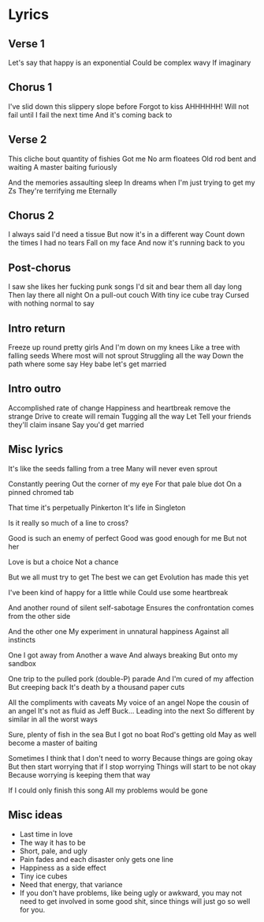# Lyrics

## Verse 1

Let's say that happy is an exponential
Could be complex wavy
If imaginary


## Chorus 1

I've slid down this slippery slope before
Forgot to kiss
AHHHHHH!
Will not fail until I fail the next time
And it's coming back to


## Verse 2

This cliche bout quantity of fishies
Got me
No arm floatees
Old rod bent and waiting
A master baiting furiously

And the memories assaulting sleep
In dreams when I'm just trying to get my Zs
They're terrifying me
Eternally


## Chorus 2

I always said I'd need a tissue
But now it's in a different way
Count down the times I had no tears
Fall on my face
And now it's running back to you


## Post-chorus

I saw she likes her fucking punk songs
I'd sit and bear them all day long
Then lay there all night
On a pull-out couch
With tiny ice cube tray
Cursed with nothing normal to say


## Intro return

Freeze up round pretty girls
And I'm down on my knees
Like a tree with falling seeds
Where most will not sprout
Struggling all the way
Down the path where some say
Hey babe let's get married


## Intro outro

Accomplished rate of change
Happiness and heartbreak remove the strange
Drive to create will remain
Tugging all the way
Let
Tell your friends they'll claim insane
Say you'd get married


## Misc lyrics

It's like the seeds falling from a tree
Many will never even sprout

Constantly peering
Out the corner of my eye
For that pale blue dot
On a pinned chromed tab

That time it's perpetually Pinkerton
It's life in Singleton

Is it really so much of a line to cross?

Good is such an enemy of perfect
Good was good enough for me
But not her

Love is but a choice
Not a chance

But we all must try to get
The best we can get
Evolution has made this yet

I've been kind of happy for a little while
Could use some heartbreak

And another round of silent self-sabotage
Ensures the confrontation comes from the other side

And the other one
My experiment in unnatural happiness
Against all instincts

One I got away from
Another a wave
And always breaking
But onto my sandbox

One trip to the pulled pork (double-P) parade
And I'm cured of my affection
But creeping back
It's death by a thousand paper cuts

All the compliments with caveats
My voice of an angel
Nope the cousin of an angel
It's not as fluid as Jeff Buck...
Leading into the next
So different by similar in all the worst ways

Sure, plenty of fish in the sea
But I got no boat
Rod's getting old
May as well become a master of baiting

Sometimes I think that I don't need to worry
Because things are going okay
But then start worrying that if I stop worrying
Things will start to be not okay
Because worrying is keeping them that way

If I could only finish this song
All my problems would be gone


## Misc ideas

* Last time in love
* The way it has to be
* Short, pale, and ugly
* Pain fades and each disaster only gets one line
* Happiness as a side effect
* Tiny ice cubes
* Need that energy, that variance
* If you don't have problems, like being ugly or awkward, you may not need to
  get involved in some good shit, since things will just go so well for you.
